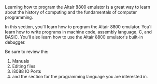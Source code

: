 Learning how to program the Altair 8800 emulator is a great way to learn about the history of computing and the fundamentals of computer programming.

In this section, you'll learn how to program the Altair 8800 emulator. You'll learn how to write programs in machine code, assembly language, C, and BASIC. You'll also learn how to use the Altair 8800 emulator's built-in debugger.

Be sure to review the:

1. Manuals
2. Editing files
3. i8088 IO Ports
4. and the section for the programming language you are interested in.